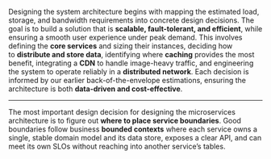 
Designing the system architecture begins with mapping the estimated load, storage, and bandwidth requirements into concrete design decisions. The goal is to build a solution that is **scalable, fault-tolerant, and efficient**, while ensuring a smooth user experience under peak demand. This involves defining the **core services** and sizing their instances, deciding how to **distribute and store data**, identifying where **caching** provides the most benefit, integrating a **CDN** to handle image-heavy traffic, and engineering the system to operate reliably in a **distributed network**. Each decision is informed by our earlier back-of-the-envelope estimations, ensuring the architecture is both **data-driven and cost-effective**.

---

The most important design decision for designing the microservices architecture is to figure out **where to place service boundaries**. Good boundaries follow business **bounded contexts** where each service owns a single, stable domain model and its data store, exposes a clear API, and can meet its own SLOs without reaching into another service’s tables. 



